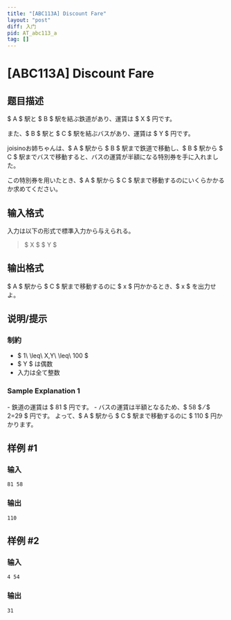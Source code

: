 ```yaml
---
title: "[ABC113A] Discount Fare"
layout: "post"
diff: 入门
pid: AT_abc113_a
tag: []
---
```


# [ABC113A] Discount Fare

## 题目描述

[problemUrl]: https://atcoder.jp/contests/abc113/tasks/abc113_a

$ A $ 駅と $ B $ 駅を結ぶ鉄道があり、運賃は $ X $ 円です。

また、$ B $ 駅と $ C $ 駅を結ぶバスがあり、運賃は $ Y $ 円です。

joisinoお姉ちゃんは、$ A $ 駅から $ B $ 駅まで鉄道で移動し、$ B $ 駅から $ C $ 駅までバスで移動すると、バスの運賃が半額になる特別券を手に入れました。

この特別券を用いたとき、$ A $ 駅から $ C $ 駅まで移動するのにいくらかかるか求めてください。

## 输入格式

入力は以下の形式で標準入力から与えられる。

> $ X $ $ Y $

## 输出格式

$ A $ 駅から $ C $ 駅まで移動するのに $ x $ 円かかるとき、$ x $ を出力せよ。

## 说明/提示

### 制約

- $ 1\ \leq\ X,Y\ \leq\ 100 $
- $ Y $ は偶数
- 入力は全て整数

### Sample Explanation 1

\- 鉄道の運賃は $ 81 $ 円です。 - バスの運賃は半額となるため、$ 58 $ ⁄ $ 2=29 $ 円です。 よって、$ A $ 駅から $ C $ 駅まで移動するのに $ 110 $ 円かかります。

## 样例 #1

### 输入

```
81 58
```

### 输出

```
110
```

## 样例 #2

### 输入

```
4 54
```

### 输出

```
31
```

